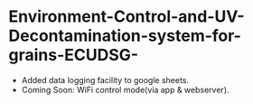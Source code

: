 # Environment-Control-and-UV-Decontamination-system-for-grains-ECUDSG-
- Added data logging facility to google sheets.
- Coming Soon: WiFi control mode(via app & webserver).
